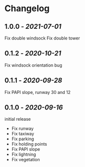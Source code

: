 # Changelog

## 1.0.0 - *2021-07-01*

Fix double windsock
Fix double tower

## 0.1.2 - *2020-10-21*

Fix windsock orientation bug

## 0.1.1 - *2020-09-28*

Fix PAPI slope, runway 30 and 12

## 0.1.0 - *2020-09-16*

initial release

- Fix runway
- Fix taxiway
- Fix parking
- Fix holding points
- Fix PAPI slope
- Fix lightning 
- Fix vegetation